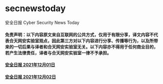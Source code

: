 # secnewstoday

安全日报 Cyber Security News Today

#### 免责声明：以下内容原文来自互联网的公共方式，仅用于有限分享，译文内容不代表合天网安实验室观点，因此第三方对以下内容进行分享、传播等行为，以及所带来的一切后果与译者和合天网安实验室无关。以下内容亦不得用于任何商业目的，若产生法律责任，译者与合天网安实验室一律不予承担。

#### [安全日报 2021年12月01日](https://github.com/hetianlab/secnewstoday/blob/master/Dec.2021/secnews-20211201.md)
#### [安全日报 2021年12月02日](https://github.com/hetianlab/secnewstoday/blob/master/Dec.2021/secnews-20211202.md)
